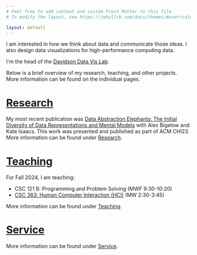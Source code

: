 ```yaml
---
# Feel free to add content and custom Front Matter to this file.
# To modify the layout, see https://jekyllrb.com/docs/themes/#overriding-theme-defaults

layout: default
---
```


I am interested in how we think about data and communicate those ideas. I also design data visualizations for high-performance computing data.

I'm the head of the [Davidson Data Vis Lab](https://davidson-data-vis-lab.github.io/). 

Below is a brief overview of my research, teaching, and other projects. More information can be found on the individual pages.

# [Research](./research/index.md)

My most recent publication was [Data Abstraction Elephants: The Initial Diversity of Data Representations and Mental Models](./_research_pages/1elephants.md) with Alex Bigelow and Kate Isaacs. This work was presented and published as part of ACM CHI23. More information can be found under [Research](./research/index.md).

# [Teaching](./teaching/index.markdown)

For Fall 2024, I am teaching:
* CSC 121 B: Programming and Problem Solving (MWF 9:30-10:20)
* [CSC 363: Human Computer Interaction (HCI)](./teaching/hci/) (MW 2:30-3:45)

More information can be found under [Teaching](./teaching/index.markdown).

# [Service](./service/index.md)

More information can be found under [Service](./service/index.md).